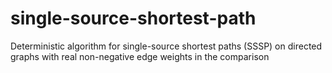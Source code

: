 # single-source-shortest-path
Deterministic algorithm for single-source shortest paths (SSSP) on directed graphs with real non-negative edge weights in the comparison
